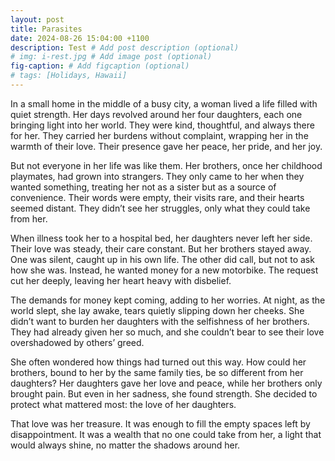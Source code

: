 ```yaml
---
layout: post
title: Parasites
date: 2024-08-26 15:04:00 +1100
description: Test # Add post description (optional)
# img: i-rest.jpg # Add image post (optional)
fig-caption: # Add figcaption (optional)
# tags: [Holidays, Hawaii]
---
```

In a small home in the middle of a busy city, a woman lived a life filled with quiet strength. Her days revolved around her four daughters, each one bringing light into her world. They were kind, thoughtful, and always there for her. They carried her burdens without complaint, wrapping her in the warmth of their love. Their presence gave her peace, her pride, and her joy.

But not everyone in her life was like them. Her brothers, once her childhood playmates, had grown into strangers. They only came to her when they wanted something, treating her not as a sister but as a source of convenience. Their words were empty, their visits rare, and their hearts seemed distant. They didn’t see her struggles, only what they could take from her.

When illness took her to a hospital bed, her daughters never left her side. Their love was steady, their care constant. But her brothers stayed away. One was silent, caught up in his own life. The other did call, but not to ask how she was. Instead, he wanted money for a new motorbike. The request cut her deeply, leaving her heart heavy with disbelief.

The demands for money kept coming, adding to her worries. At night, as the world slept, she lay awake, tears quietly slipping down her cheeks. She didn’t want to burden her daughters with the selfishness of her brothers. They had already given her so much, and she couldn’t bear to see their love overshadowed by others’ greed.

She often wondered how things had turned out this way. How could her brothers, bound to her by the same family ties, be so different from her daughters? Her daughters gave her love and peace, while her brothers only brought pain. But even in her sadness, she found strength. She decided to protect what mattered most: the love of her daughters.

That love was her treasure. It was enough to fill the empty spaces left by disappointment. It was a wealth that no one could take from her, a light that would always shine, no matter the shadows around her.